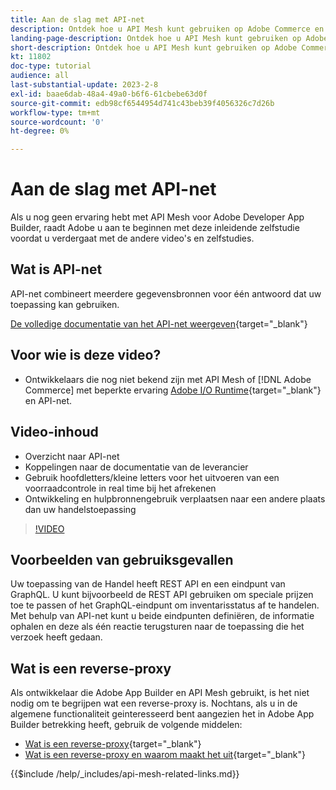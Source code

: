 ```yaml
---
title: Aan de slag met API-net
description: Ontdek hoe u API Mesh kunt gebruiken op Adobe Commerce en [!DNL Adobe App Builder]. Meer informatie over het installeren van Adobe App Builder, het werken met projecten, het maken van een grafische reverse-proxy en nog veel meer.
landing-page-description: Ontdek hoe u API Mesh kunt gebruiken op Adobe Commerce en [!DNL Adobe App Builder]. Leer over het installeren van Adobe IO, het werken met projecten, het creëren van een grafisch omgekeerde volmacht en veel meer.
short-description: Ontdek hoe u API Mesh kunt gebruiken op Adobe Commerce en [!DNL Adobe App Builder]. Leer over het installeren van Adobe IO, het werken met projecten, het creëren van een grafisch omgekeerde volmacht en veel meer.
kt: 11802
doc-type: tutorial
audience: all
last-substantial-update: 2023-2-8
exl-id: baae6dab-48a4-49a0-b6f6-61cbebe63d0f
source-git-commit: edb98cf6544954d741c43beb39f4056326c7d26b
workflow-type: tm+mt
source-wordcount: '0'
ht-degree: 0%

---
```


# Aan de slag met API-net

Als u nog geen ervaring hebt met API Mesh voor Adobe Developer App Builder, raadt Adobe u aan te beginnen met deze inleidende zelfstudie voordat u verdergaat met de andere video&#39;s en zelfstudies.

## Wat is API-net

API-net combineert meerdere gegevensbronnen voor één antwoord dat uw toepassing kan gebruiken.

[De volledige documentatie van het API-net weergeven](https://developer.adobe.com/graphql-mesh-gateway/gateway/overview/){target="_blank"}

## Voor wie is deze video?

* Ontwikkelaars die nog niet bekend zijn met API Mesh of [!DNL Adobe Commerce] met beperkte ervaring [Adobe I/O Runtime](https://developer.adobe.com/runtime/docs/guides/overview/){target="_blank"} en API-net.

## Video-inhoud

* Overzicht naar API-net
* Koppelingen naar de documentatie van de leverancier
* Gebruik hoofdletters/kleine letters voor het uitvoeren van een voorraadcontrole in real time bij het afrekenen
* Ontwikkeling en hulpbronnengebruik verplaatsen naar een andere plaats dan uw handelstoepassing

>[!VIDEO](https://video.tv.adobe.com/v/3417534?quality=12&learn=on)

## Voorbeelden van gebruiksgevallen

Uw toepassing van de Handel heeft REST API en een eindpunt van GraphQL. U kunt bijvoorbeeld de REST API gebruiken om speciale prijzen toe te passen of het GraphQL-eindpunt om inventarisstatus af te handelen. Met behulp van API-net kunt u beide eindpunten definiëren, de informatie ophalen en deze als één reactie terugsturen naar de toepassing die het verzoek heeft gedaan.

## Wat is een reverse-proxy

Als ontwikkelaar die Adobe App Builder en API Mesh gebruikt, is het niet nodig om te begrijpen wat een reverse-proxy is. Nochtans, als u in de algemene functionaliteit geinteresseerd bent aangezien het in Adobe App Builder betrekking heeft, gebruik de volgende middelen:

* [Wat is een reverse-proxy](https://www.imperva.com/learn/performance/reverse-proxy/){target="_blank"}
* [Wat is een reverse-proxy en waarom maakt het uit](https://blog.hubspot.com/website/reverse-proxy){target="_blank"}

{{$include /help/_includes/api-mesh-related-links.md}}
